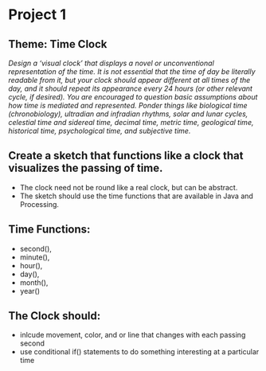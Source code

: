 # Project 1
## Theme: Time Clock


*Design a ‘visual clock’ that displays a novel or unconventional representation of the time. It is not essential that the time of day be literally readable from it, but your clock should appear different at all times of the day, and it should repeat its appearance every 24 hours (or other relevant cycle, if desired). You are encouraged to question basic assumptions about how time is mediated and represented. Ponder things like biological time (chronobiology), ultradian and infradian rhythms, solar and lunar cycles, celestial time and sidereal time, decimal time, metric time, geological time, historical time, psychological time, and subjective time.*

## Create a sketch that functions like a clock that visualizes the passing of time. 
* The clock need not be round like a real clock, but can be abstract.  
* The sketch should use the time functions that are available in Java and Processing.
## Time Functions: 
* second(), 
* minute(), 
* hour(), 
* day(), 
* month(), 
* year()

## The Clock should: 
* inlcude movement, color, and or line that changes with each passing second
* use conditional if() statements to do something interesting at a particular time
